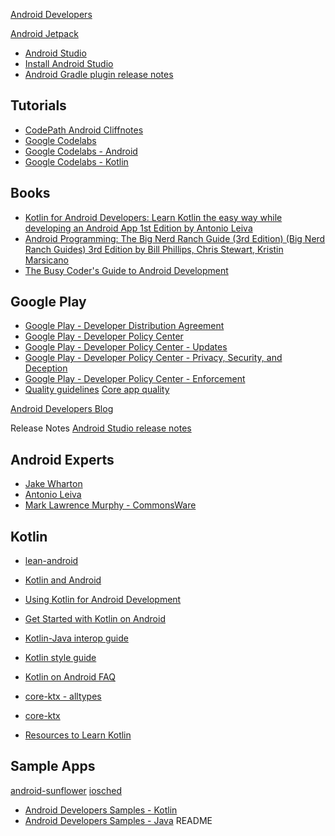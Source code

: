 
[Android Developers](https://developer.android.com)

[Android Jetpack](https://developer.android.com/jetpack)

- [Android Studio](https://developer.android.com/studio/)
- [Install Android Studio](https://developer.android.com/studio/install)
- [Android Gradle plugin release notes
](https://developer.android.com/studio/releases/gradle-plugin)

Tutorials
---
- [CodePath Android Cliffnotes](https://guides.codepath.com/android)
- [Google Codelabs](https://codelabs.developers.google.com/)
- [Google Codelabs - Android](https://codelabs.developers.google.com/?cat=Android)
- [Google Codelabs - Kotlin](https://codelabs.developers.google.com/?cat=Kotlin)

Books
----
- [Kotlin for Android Developers: Learn Kotlin the easy way while developing an Android App 1st Edition by Antonio Leiva](https://www.amazon.com/Kotlin-Android-Developers-Learn-developing/dp/1530075610)
- [Android Programming: The Big Nerd Ranch Guide (3rd Edition) (Big Nerd Ranch Guides) 3rd Edition by Bill Phillips, Chris Stewart, Kristin Marsicano](https://www.amazon.com/gp/product/0134706056/)
- [The Busy Coder's Guide to Android Development](https://commonsware.com/Android/)

Google Play
---
- [Google Play - Developer Distribution Agreement](https://play.google.com/intl/ALL_uk/about/developer-distribution-agreement.html)
- [Google Play - Developer Policy Center](https://play.google.com/about/developer-content-policy/)
- [Google Play - Developer Policy Center - Updates](https://play.google.com/about/updates-resources/updates/)
- [Google Play - Developer Policy Center - Privacy, Security, and Deception](https://play.google.com/about/privacy-security-deception/)
- [Google Play - Developer Policy Center - Enforcement](https://play.google.com/about/enforcement/)
- [Quality guidelines](https://developer.android.com/docs/quality-guidelines/)
[Core app quality](https://developer.android.com/docs/quality-guidelines/core-app-quality)

[Android Developers Blog](https://android-developers.googleblog.com/)

Release Notes
[Android Studio release notes](https://developer.android.com/studio/releases/)

Android Experts
---
- [Jake Wharton](https://jakewharton.com/)
- [Antonio Leiva](https://antonioleiva.com/)
- [Mark Lawrence Murphy - CommonsWare](https://commonsware.com/)

Kotlin
---

- [lean-android]()

- [Kotlin and Android](https://developer.android.com/kotlin/)
- [Using Kotlin for Android Development](https://kotlinlang.org/docs/reference/android-overview.html)
- [Get Started with Kotlin on Android
](https://developer.android.com/kotlin/get-started)
- [Kotlin-Java interop guide](https://developer.android.com/kotlin/interop)
- [Kotlin style guide](https://developer.android.com/kotlin/style-guide)
- [Kotlin on Android FAQ](https://developer.android.com/kotlin/faq)

- [core-ktx - alltypes](https://android.github.io/android-ktx/core-ktx/alltypes/index.html)
- [core-ktx](https://android.github.io/android-ktx/core-ktx/index.html)

- [Resources to Learn Kotlin](https://developer.android.com/kotlin/resources)

Sample Apps
---
[android-sunflower](https://github.com/googlesamples/android-sunflower)
[iosched](https://github.com/google/iosched)
- [Android Developers Samples - Kotlin](https://developer.android.com/samples/?language=kotlin)
- [Android Developers Samples - Java](https://developer.android.com/samples/?language=java)
README

